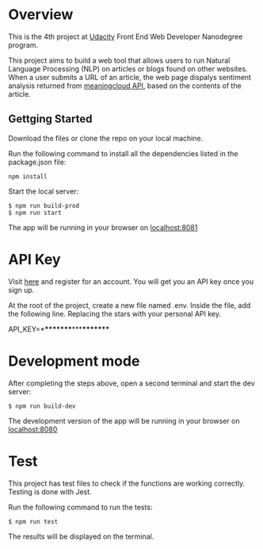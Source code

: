 # Overview

This is the 4th project at [Udacity](https://www.udacity.com/course/front-end-web-developer-nanodegree--nd0011) Front End Web Developer Nanodegree program.

This project aims to build a web tool that allows users to run Natural Language Processing (NLP) on articles or blogs found on other websites. When a user submits a URL of an article, the web page dispalys sentiment analysis returned from [meaningcloud API](https://www.meaningcloud.com/products/sentiment-analysis), based on the contents of the article.

## Gettging Started

Download the files or clone the repo on your local machine.

Run the following command to install all the dependencies listed in the package.json file:

```
npm install
```

Start the local server:

```
$ npm run build-prod
$ npm run start
```

The app will be running in your browser on [localhost:8081](http://localhost:8081)

# API Key

Visit [here](https://www.meaningcloud.com/developer/) and register for an account. You will get you an API key once you sign up.

At the root of the project, create a new file named .env.
Inside the file, add the following line. Replacing the stars with your personal API key.

API_KEY=\***\*\*\*\*\*\*\***\*\*\***\*\*\*\*\*\*\***

# Development mode

After completing the steps above, open a second terminal and start the dev server:

```
$ npm run build-dev
```

The development version of the app will be running in your browser on [localhost:8080](http://localhost:8080)

# Test

This project has test files to check if the functions are working correctly. Testing is done with Jest.

Run the following command to run the tests:

```
$ npm run test
```

The results will be displayed on the terminal.
